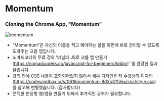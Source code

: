 # Momentum

### **Cloning the Chrome App, "Momentum"**

![momentum](https://user-images.githubusercontent.com/59073612/126278086-70838817-af40-4606-a3a4-fbd21d434d4b.gif)

- "Momentum"은 자신의 이름을 적고 해야하는 일을 화면에 바로 관리할 수 있도록 도와주는 크롬 앱입니다.
- 노마드코더의 무료 강의 '바닐라 JS로 크롬 앱 만들기(https://nomadcoders.co/javascript-for-beginners/lobby)' 를 완강한 결과물입니다.
- 강의 안에 CSS 내용이 포함되어있지 않아서 세부 디자인은 타 수강생의 디자인(https://codesandbox.io/s/0618momentum-8d3o3?file=/css/style.css) 를 참고해 변형했습니다. (감사합니다)
- 쫀득한 반응형 웹/앱을 만들기 위해서 추가적인 공부가 필요합니다.
